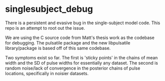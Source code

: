 
# singlesubject\_debug

There is a persistent and evasive bug in the single-subject model code.  This
repo is an attempt to root out the issue.

We are using the C source code from Matt's thesis work as the codebase for
debugging.  The pulsatile package and the new libpulsatile library/package is
based off of this same codebase.

Two symptoms exist so far.  The first is 'sticky points' in the chains of mean
width and the SD of pulse widths for essentially any dataset.  The second is
random noise/lack of convergence  in the posterior chains of pulse locations,
specifically in noisier datasets.



